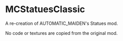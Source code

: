 # MCStatuesClassic
A re-creation of AUTOMATIC_MAIDEN's Statues mod.

No code or textures are copied from the original mod.
